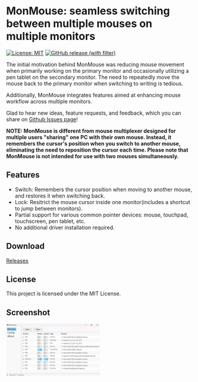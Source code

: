 # MonMouse: seamless switching between multiple mouses on multiple monitors

[![License: MIT](https://img.shields.io/badge/License-MIT-green.svg)](https://opensource.org/licenses/MIT) [![GitHub release (with filter)](https://img.shields.io/github/v/release/melon-masou/MonMouse)](https://github.com/melon-masou/MonMouse/releases)

The initial motivation behind MonMouse was reducing mouse movement when primarily working on the primary monitor and 
occasionally utilizing a pen tablet on the secondary monitor. The need to repeatedly move the mouse back to the primary monitor when switching to writing is tedious.

Additionally, MonMouse integrates features aimed at enhancing mouse workflow across multiple monitors. 

Glad to hear new ideas, feature requests, and feedback, which you can share on [Github Issues page](https://github.com/melon-masou/MonMouse/issues)!

**NOTE: MonMouse is different from mouse multiplexer designed for multiple users "sharing" one PC with their own mouse. Instead, it remembers the cursor's position when you switch to another mouse, eliminating the need to reposition the cursor each time. Please note that MonMouse is not intended for use with two mouses simultaneously.**

## Features

- Switch: Remembers the cursor position when moving to another mouse, and restores it when switching back.
- Lock: Resitrict the mouse cursor inside one monitor(includes a shortcut to jump between monitors).
- Partial support for various common pointer devices: mouse, touchpad, touchscreen, pen tablet, etc.
- No additional driver installation required.

## Download
[Releases](https://github.com/melon-masou/MonMouse/releases)

## License
This project is licensed under the MIT License.

## Screenshot
<img src="assets/screenshot1.png" width="50%">